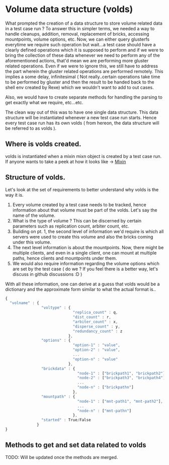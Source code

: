# Volume data structure (volds)

What prompted the creation of a data structure to store volume related
data in a test case run ?
To answer this in simpler terms, we needed a way to handle cleanups, addition,
removal, replacement of bricks, accessing mountpoints, volume options, etc.
Now, we can either query glusterfs everytime we require such operation but
wait...a test case should have a clearly defined operations which it is
supposed to perform and if we were to bring the collection of these data
whenever we need to perform any of the aforementioned actions, that'd mean
we are performing more gluster related operations.
Even if we were to ignore this, we still have to address the part wherein the
gluster related operations are performed remotely. This implies a some delay,
infinitesimal ( Not really..certain operations take time to be performed by 
gluster and then the result to be handed back to the shell env created by Rexe)
which we wouldn't want to add to out cases.

Also, we would have to create separate methods for handling the parsing to get
exactly what we require, etc...etc.

The clean way out of this was to have one single data structure. This data
structure will be instantiated whenever a new test case run starts. Hence
every test case run has its own volds ( from hereon, the data structure will be
referred to as volds ).

## Where is volds created.

volds is instantiated when a mixin mixn object is created by a test case run.
If anyone wants to take a peek at how it looks like -> [Mixin](../../common/mixin.py)

## Structure of volds.

Let's look at the set of requirements to better understand why volds is the way
it is.

1. Every volume created by a test case needs to be tracked, hence information
about that volume must be part of the volds. Let's say the name of the volume.
2. What is the type of volume ? This can be discerned by certain parameters
such as replication count, arbiter count, etc. 
3. Building on pt. 1, the second level of information we'd require is which
all servers were used to create this volume and also the bricks coming under
this volume.
4. The next level information is about the mountpoints. Now, there might be
multiple clients, and even in a single client, one can mount at multiple paths,
 hence clients and mountpoints under them.
5. We would also require information regarding the volume options which are
set by the test case ( do we ? If you feel there is a better way, let's discuss
in github discussions :D )

With all these information, one can derive at a guess that volds would be a
dictionary and the approximate form similar to what the actual format is..

```javascript
{
  "volname" : {
                "voltype" : {
                              "replica_count" : q,
                              "dist_count" : r,
                              "arbiter_count" : x,
                              "disperse_count" : y,
                              "redundancy_count" : z
                            },
                "options" : {
                              "option-1" : "value",
                              "option-2" : "value",
                              ...
                              "option-n" : "value"
                            },
                "brickdata" : {
                                "node-1" : ["brickpath1", "brickpath2"],
                                "node-2" : ["brickpath3", "brickpath4"],
                                ...
                                "node-n" : ["brickpathn"]
                              },
                "mountpath" : {
                                "node-1" : ["mnt-path1", "mnt-path2"],
                                ...
                                "node-n" : ["mnt-pathn"]
                              },
                "started" : True/False
              }
}
```

## Methods to get and set data related to volds
TODO: Will be updated once the methods are merged.
